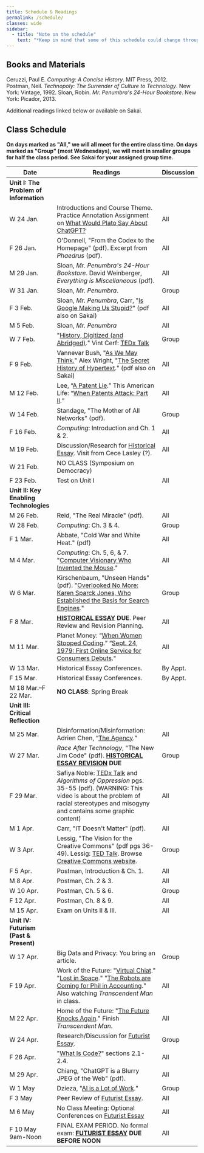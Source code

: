 ```yaml
---
title: Schedule & Readings
permalink: /schedule/
classes: wide
sidebar:
  - title: "Note on the schedule"
    text: "*Keep in mind that some of this schedule could change throughout the semester. However, if anything changes I'll update this page, and I'll be sure to give you plenty of advance notice.*"
---
```


## Books and Materials

Ceruzzi, Paul E. *Computing: A Concise History*. MIT Press, 2012.  
Postman, Neil. *Technopoly: The Surrender of Culture to Technology*. New York: Vintage, 1992.
Sloan, Robin. *Mr. Penumbra's 24-Hour Bookstore*. New York: Picador, 2013.

Additional readings linked below or available on Sakai.

## Class Schedule

**On days marked as "All," we will all meet for the entire class time. On days marked as "Group" (most Wednesdays), we will meet in smaller groups for half the class period. See Sakai for your assigned group time.**

Date|Readings|Discussion
--|----|--
|**Unit I: The Problem of Information**
W 24 Jan.|Introductions and Course Theme. Practice Annotation Assignment on [What Would Plato Say About ChatGPT?](https://www.nytimes.com/2022/12/15/opinion/chatgpt-education-ai-technology.html)|All
F 26 Jan.|O'Donnell, "From the Codex to the Homepage" (pdf). Excerpt from *Phaedrus* (pdf).|All
M 29 Jan.|Sloan, *Mr. Penumbra's 24-Hour Bookstore*. David Weinberger, *Everything is Miscellaneous* (pdf).|All
W 31 Jan.|Sloan, *Mr. Penumbra*.|Group
F 3 Feb.|Sloan, *Mr. Penumbra*, Carr, "[Is Google Making Us Stupid?](http://www.theatlantic.com/magazine/archive/2008/07/is-google-making-us-stupid/306868/)" (pdf also on Sakai)|All
M 5 Feb.|Sloan, *Mr. Penumbra*|All
W 7 Feb.|"[History, Digitized (and Abridged)](http://www.nytimes.com/2007/03/10/business/yourmoney/11archive.html?ref=business)." Vint Cerf: [TEDx Talk](https://www.youtube.com/watch?reload=9&v=GV0A82TCrf0)|Group
F 9 Feb.|Vannevar Bush, "[As We May Think.](http://www.theatlantic.com/magazine/archive/1945/07/as-we-may-think/303881/)" Alex Wright, "[The Secret History of Hypertext](https://www.theatlantic.com/technology/archive/2014/05/in-search-of-the-proto-memex/371385/)." (pdf also on Sakai)|All
M 12 Feb.|Lee, “[A Patent Lie](http://www.nytimes.com/2007/06/09/opinion/09lee.html?_r=1&oref=slogin).” This American Life: “[When Patents Attack: Part II](http://www.thisamericanlife.org/radio-archives/episode/496/when-patents-attack-part-two).”|All
W 14 Feb.|Standage, "The Mother of All Networks" (pdf).|Group
F 16 Feb.|*Computing*: Introduction and Ch. 1 & 2.|All
M 19 Feb.|Discussion/Research for [Historical Essay](/CIS100/assignments/historical-essay). Visit from Cece Lasley (?).|All
W 21 Feb.|NO CLASS (Symposium on Democracy)
F 23 Feb.|Test on Unit I|All
|**Unit II: Key Enabling Technologies**
M 26 Feb.|Reid, "The Real Miracle" (pdf).|All
W 28 Feb.|*Computing*: Ch. 3 & 4.|Group
F 1 Mar.|Abbate, "Cold War and White Heat." (pdf)|All
M 4 Mar.|*Computing*: Ch. 5, 6, & 7. "[Computer Visionary Who Invented the Mouse](http://www.nytimes.com/2013/07/04/technology/douglas-c-engelbart-inventor-of-the-computer-mouse-dies-at-88.html)."|All
W 6 Mar.|Kirschenbaum, "Unseen Hands" (pdf). "[Overlooked No More: Karen Sparck Jones, Who Established the Basis for Search Engines](https://www.nytimes.com/2019/01/02/obituaries/karen-sparck-jones-overlooked.html)."|Group
F 8 Mar.|**[HISTORICAL ESSAY](/CIS100/assignments/historical-essay) DUE**. Peer Review and Revision Planning.|All
M 11 Mar.|Planet Money: “[When Women Stopped Coding](https://www.npr.org/sections/money/2014/10/17/356944145/episode-576-when-women-stopped-coding).” “[Sept. 24, 1979: First Online Service for Consumers Debuts](https://www.wired.com/2009/09/0924compuserve-launches/)."|All
W 13 Mar.|Historical Essay Conferences.|By Appt.
F 15 Mar.|Historical Essay Conferences.|By Appt.
M 18 Mar.–F 22 Mar.|**NO CLASS**: Spring Break
|**Unit III: Critical Reflection**
M 25 Mar.|Disinformation/Misinformation: Adrien Chen, “[The Agency](https://www.nytimes.com/2015/06/07/magazine/the-agency.html).”|All
W 27 Mar.|*Race After Technology*, "The New Jim Code" (pdf). **[HISTORICAL ESSAY REVISION](/CIS100/assignments/historical-essay-revision) DUE**|Group
F 29 Mar.| Safiya Noble: [TEDx Talk](https://youtu.be/UXuJ8yQf6dI) and *Algorithms of Oppression* pgs. 35-55 (pdf). (WARNING: This video is about the problem of racial stereotypes and misogyny and contains some graphic content)|All 
M 1 Apr.|Carr, "IT Doesn't Matter" (pdf).|All
W 3 Apr.|Lessig, "The Vision for the Creative Commons" (pdf pgs 36-49). Lessig: [TED Talk](https://www.ted.com/talks/lawrence_lessig_laws_that_choke_creativity). Browse [Creative Commons website](https://creativecommons.org/).|Group
F 5 Apr.|Postman, Introduction & Ch. 1.|All
M 8 Apr.|Postman, Ch. 2 & 3.|All
W 10 Apr.|Postman, Ch. 5 & 6.|Group
F 12 Apr.|Postman, Ch. 8 & 9.|All
M 15 Apr.|Exam on Units II & III.|All
|**Unit IV: Futurism (Past & Present)**
W 17 Apr.|Big Data and Privacy: You bring an article.|Group
F 19 Apr.|Work of the Future: "[Virtual Chiat](http://www.wired.com/wired/archive/2.07/chiat.html)." "[Lost in Space](http://www.wired.com/wired/archive/7.02/chiat.html)." "[The Robots are Coming for Phil in Accounting](https://www.nytimes.com/2021/03/06/business/the-robots-are-coming-for-phil-in-accounting.html)." Also watching *Transcendent Man* in class.|All
M 22 Apr.|Home of the Future: "[The Future Knocks Again](http://www.nytimes.com/2008/07/10/garden/10disney.html)." Finish *Transcendent Man*.|All
W 24 Apr.|Research/Discussion for [Futurist Essay](/CIS100/assignments/futurist-essay).|Group
F 26 Apr.|"[What Is Code?](https://www.bloomberg.com/graphics/2015-paul-ford-what-is-code/#lets-begin)" sections 2.1-2.4.|All
M 29 Apr.|Chiang, "ChatGPT is a Blurry JPEG of the Web" (pdf).|All
W 1 May|Dzieza, "[AI is a Lot of Work](https://www.theverge.com/features/23764584/ai-artificial-intelligence-data-notation-labor-scale-surge-remotasks-openai-chatbots)."|Group
F 3 May|Peer Review of [Futurist Essay](/CIS100/assignments/futurist-essay).|All
M 6 May|No Class Meeting: Optional Conferences on [Futurist Essay](/CIS100/assignments/futurist-essay)|All
F 10 May 9am-Noon|FINAL EXAM PERIOD. No formal exam: **[FUTURIST ESSAY](/CIS100/assignments/futurist-essay) DUE BEFORE NOON**|All

